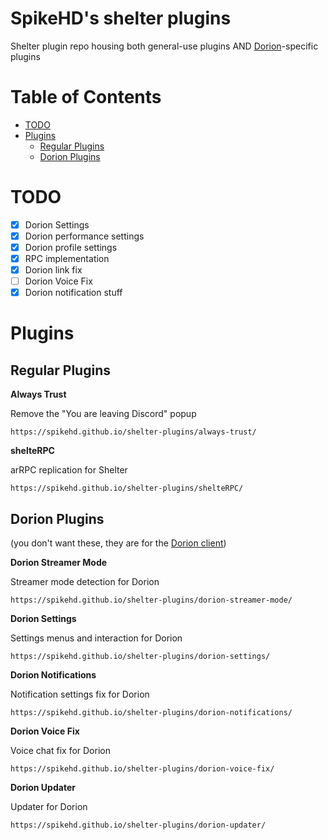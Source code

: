 # SpikeHD's shelter plugins

Shelter plugin repo housing both general-use plugins AND [Dorion](https://github.com/SpikeHD/Dorion)-specific plugins

# Table of Contents
* [TODO](#todo)
* [Plugins](#plugins)
  * [Regular Plugins](#regular-plugins)
  * [Dorion Plugins](#dorion-plugins)

# TODO

- [x] Dorion Settings
- [x] Dorion performance settings
- [x] Dorion profile settings
- [x] RPC implementation
- [x] Dorion link fix
- [ ] Dorion Voice Fix
- [x] Dorion notification stuff

# Plugins

## Regular Plugins

**Always Trust**

Remove the "You are leaving Discord" popup

`https://spikehd.github.io/shelter-plugins/always-trust/`

**shelteRPC**

arRPC replication for Shelter

`https://spikehd.github.io/shelter-plugins/shelteRPC/`

## Dorion Plugins

(you don't want these, they are for the [Dorion client](https://github.com/SpikeHD/Dorion))

**Dorion Streamer Mode**

Streamer mode detection for Dorion

`https://spikehd.github.io/shelter-plugins/dorion-streamer-mode/`

**Dorion Settings**

Settings menus and interaction for Dorion

`https://spikehd.github.io/shelter-plugins/dorion-settings/`

**Dorion Notifications**

Notification settings fix for Dorion

`https://spikehd.github.io/shelter-plugins/dorion-notifications/`

**Dorion Voice Fix**

Voice chat fix for Dorion

`https://spikehd.github.io/shelter-plugins/dorion-voice-fix/`

**Dorion Updater**

Updater for Dorion

`https://spikehd.github.io/shelter-plugins/dorion-updater/`